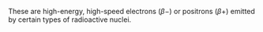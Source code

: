 These are high-energy, high-speed electrons ($β-$) or positrons ($β+$) emitted by certain types of radioactive nuclei.